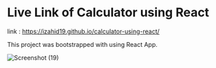 # Live Link of Calculator using React 

link : https://izahid19.github.io/calculator-using-react/

This project was bootstrapped with using React App.


![Screenshot (19)](https://user-images.githubusercontent.com/116904523/212567509-1dc0b5e1-8aa6-4e99-9341-0fd25dac408b.png)
